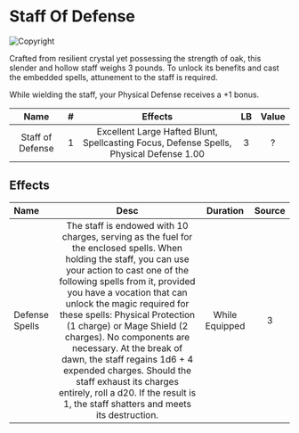# Staff Of Defense

![Copyright]()

Crafted from resilient crystal yet possessing the strength of oak, this slender and hollow staff weighs 3 pounds. To unlock its benefits and cast the embedded spells, attunement to the staff is required.

While wielding the staff, your Physical Defense receives a +1 bonus.

|       Name       | # |                                         Effects                                         | LB | Value |
| :--------------: | :-: | :-------------------------------------------------------------------------------------: | :-: | :---: |
| Staff of Defense | 1 | Excellent Large Hafted Blunt, Spellcasting Focus, Defense Spells, Physical Defense 1.00 | 3 |   ?   |

## Effects

| Name           |                                                                                                                                                                                                                                                                           Desc                                                                                                                                                                                                                                                                           |    Duration    | Source |
| :------------- | :------------------------------------------------------------------------------------------------------------------------------------------------------------------------------------------------------------------------------------------------------------------------------------------------------------------------------------------------------------------------------------------------------------------------------------------------------------------------------------------------------------------------------------------------------: | :------------: | :----: |
| Defense Spells | The staff is endowed with 10 charges, serving as the fuel for the enclosed spells. When holding the staff, you can use your action to cast one of the following spells from it, provided you have a vocation that can unlock the magic required for these spells: Physical Protection (1 charge) or Mage Shield (2 charges). No components are necessary. At the break of dawn, the staff regains 1d6 + 4 expended charges. Should the staff exhaust its charges entirely, roll a d20. If the result is 1, the staff shatters and meets its destruction. | While Equipped |   3   |
